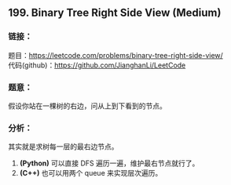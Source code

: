 ## 199. Binary Tree Right Side View (Medium)

### **链接**：
题目：https://leetcode.com/problems/binary-tree-right-side-view/  
代码(github)：https://github.com/JianghanLi/LeetCode

### **题意**：

假设你站在一棵树的右边，问从上到下看到的节点。

### **分析**：

其实就是求树每一层的最右边节点。  

1. **(Python)** 可以直接 DFS 遍历一遍，维护最右节点就行了。
2. **(C++)** 也可以用两个 queue 来实现层次遍历。

